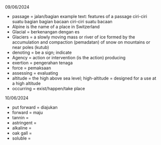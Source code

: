 09/06/2024
- passage = jalan/bagian
example text: features of a passage
ciri-ciri suatu bagian
bagian bacaan
ciri-ciri suatu bacaan
- Alpine is the name of a place in Switzerland
- Glacial = berkenangan dengan es
- Glaciers = a slowly moving mass or river of ice formed by the accumulation and compaction (pemadatan) of snow on mountains or near poles (kutub)
- denoting = be a sign; indicate
- Agency = action or intervention (is the action) producing
- exertion = pengerahan tenaga
- force = pemaksaan
- assessing = evaluating 
- altitude = the high above sea level; high-altitude = designed for a use at a high altitude
- occurring = exist/happen/take place

10/06/2024
- put forward = diajukan
- forward = maju
- tannin = 
- astringent = 
- alkaline = 
- oak gall = 
- soluble = 



